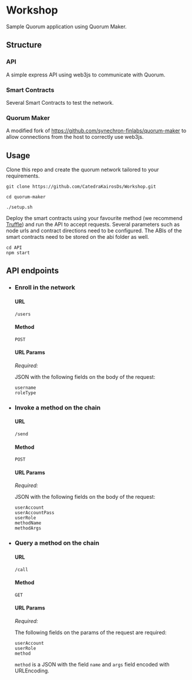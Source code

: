 # Workshop

Sample Quorum application using Quorum Maker.

## Structure

### API

A simple express API using web3js to communicate with Quorum.

### Smart Contracts

Several Smart Contracts to test the network.

### Quorum Maker

A modified fork of https://github.com/synechron-finlabs/quorum-maker to allow connections from the host to correctly use web3js.

## Usage

Clone this repo and create the quorum network tailored to your requirements.

````
git clone https://github.com/CatedraKairosDs/Workshop.git

cd quorum-maker

./setup.sh
````


Deploy the smart contracts using your favourite method (we recommend [Truffle](http://truffleframework.com)) and run the API to accept requests. 
Several parameters such as node urls and contract directions need to be configured. The ABIs of the smart contracts need to be stored on the abi folder as well. 

`````
cd API
npm start
`````

## API endpoints

+ ### Enroll in the network

  #### URL

    `/users`

  #### Method

    `POST`

  #### URL Params
  
   *Required:*
   
  JSON with the following fields on the body of the request:
   
   ````
   username
   roleType
   ```` 
   
+ ### Invoke a method on the chain

  #### URL

    `/send`

  #### Method

    `POST`

  #### URL Params
  
  *Required:*
   
   JSON with the following fields on the body of the request:
   
   ````
   userAccount
   userAccountPass
   userRole
   methodName
   methodArgs
   ```` 

+ ### Query a method on the chain

  #### URL

    `/call`

  #### Method

    `GET`
    
  #### URL Params
  
    *Required:*
  
  The following fields on the params of the request are required:
   
  ````
  userAccount
  userRole
  method
  ```` 
  `method` is a JSON with the field `name` and `args` field encoded with URLEncoding.
   
  

